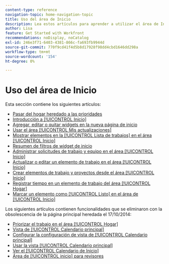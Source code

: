 ```yaml
---
content-type: reference
navigation-topic: home-navigation-topic
title: Uso del área de Inicio
description: Lea estos artículos para aprender a utilizar el área de Inicio en Adobe Workfront.
author: Lisa
feature: Get Started with Workfront
recommendations: noDisplay, noCatalog
exl-id: 246e3f71-6403-4381-866c-fa693fb9944d
source-git-commit: 770f9cd41f4d5b8d17928f98dd4cbd1646dd298a
workflow-type: tm+mt
source-wordcount: '154'
ht-degree: 0%

---
```


# Uso del área de Inicio

Esta sección contiene los siguientes artículos:

* [Pasar del hogar heredado a las prioridades](/help/quicksilver/workfront-basics/priorities/move-from-legacy-home-to-priorities.md)
  <!--* [Move from Legacy home to New Home](/help/quicksilver/workfront-basics/using-home/new-home/move-to-new-home.md)-->
* [Introducción a [!UICONTROL Inicio]](../../../workfront-basics/using-home/using-the-home-area/get-started-with-home.md)
* [Agregar, editar o quitar widgets en la nueva página de inicio](/help/quicksilver/workfront-basics/using-home/using-the-home-area/add-edit-remove-widgets-in-new-home.md)
* [Usar el área [!UICONTROL Mis actualizaciones]](../../../workfront-basics/using-home/using-the-home-area/my-updates-area.md)
* [Mostrar elementos en la [!UICONTROL Lista de trabajos] en el área [!UICONTROL Inicio]](../../../workfront-basics/using-home/using-the-home-area/display-items-in-home-work-list.md)
* [Resumen de filtros de widget de inicio](/help/quicksilver/workfront-basics/using-home/using-the-home-area/widget-filter-overview-home.md)
* [Administrar solicitudes de trabajo y equipo en el área [!UICONTROL Inicio]](../../../workfront-basics/using-home/using-the-home-area/manage-work-and-team-requests-home.md)
* [Actualizar o editar un elemento de trabajo en el área [!UICONTROL Inicio]](../../../workfront-basics/using-home/using-the-home-area/update-and-edit-work-item-home.md)
* [Crear elementos de trabajo y proyectos desde el área [!UICONTROL Inicio]](../../../workfront-basics/using-home/using-the-home-area/create-work-items-in-home.md)
* [Registrar tiempo en un elemento de trabajo del área [!UICONTROL Hogar]](../../../workfront-basics/using-home/using-the-home-area/log-time-on-work-item-in-home.md)
* [Marcar un elemento como [!UICONTROL Listo] en el área de [!UICONTROL Inicio]](../../../workfront-basics/using-home/using-the-home-area/mark-item-done-in-home.md)

Los siguientes artículos contienen funcionalidades que se eliminaron con la obsolescencia de la página principal heredada el 17/10/2014:

* [Priorizar el trabajo en el área [!UICONTROL Hogar]](../../../workfront-basics/using-home/using-the-home-area/prioritize-work-in-home.md)
* [Vista de [!UICONTROL Calendario principal]](../../../workfront-basics/using-home/using-the-home-area/home-calendar-view.md)
* [Configurar la configuración de vista de [!UICONTROL Calendario principal]](../../../workfront-basics/using-home/using-the-home-area/configure-home-calendar-view.md)
* [Usar la vista [!UICONTROL Calendario principal]](../../../workfront-basics/using-home/using-the-home-area/use-home-calendar-view.md)
* [Ver el [!UICONTROL Calendario de Inicio]](../../../workfront-basics/using-home/using-the-home-area/view-home-calendar.md)
* [Área de [!UICONTROL inicio] para revisores](../../../workfront-basics/using-home/using-the-home-area/home-for-reviewers.md)
